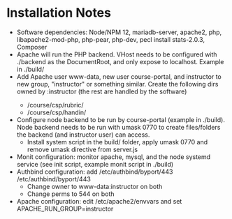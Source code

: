 Installation Notes
================== 
* Software dependencies: Node/NPM 12, mariadb-server, apache2, php, libapache2-mod-php, php-pear, php-dev, pecl install stats-2.0.3, Composer
* Apache will run the PHP backend. VHost needs to be configured with ./backend as the DocumentRoot, and only expose to localhost. Example in ./build/
* Add Apache user www-data, new user course-portal, and instructor <actual user> to new group, "instructor" or something similar. Create the following dirs owned by <actual user>:instructor (the rest are handled by the software)
	* /course/csp/rubric/
	* /course/csp/handin/
* Configure node backend to be run by course-portal (example in ./build). Node backend needs to be run with umask 0770 to create files/folders the backend (and instructor user) can access.
	* Install system script in the build/ folder, apply umask 0770 and remove umask directive from server.js
* Monit configuration: monitor apache, mysql, and the node systemd service (see init script, example monit script in ./build)
* Authbind configuration: add /etc/authbind/byport/443 /etc/authbind/byport/443
	* Change owner to www-data:instructor on both
	* Change perms to 544 on both
* Apache configuration: edit /etc/apache2/envvars and set APACHE_RUN_GROUP=instructor

